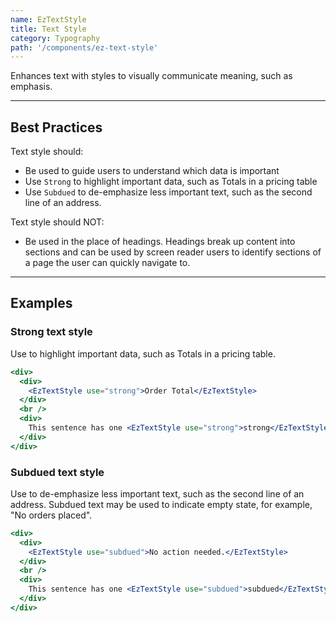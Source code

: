 ```yaml
---
name: EzTextStyle
title: Text Style
category: Typography
path: '/components/ez-text-style'
---
```


Enhances text with styles to visually communicate meaning, such as emphasis.

---

## Best Practices

Text style should:

- Be used to guide users to understand which data is important
- Use `Strong` to highlight important data, such as Totals in a pricing table
- Use `Subdued` to de-emphasize less important text, such as the second line of an address.

Text style should NOT:

- Be used in the place of headings. Headings break up content into sections and can be used by screen reader users to identify sections of a page the user can quickly navigate to.

---

## Examples

### Strong text style

Use to highlight important data, such as Totals in a pricing table.

```jsx
<div>
  <div>
    <EzTextStyle use="strong">Order Total</EzTextStyle>
  </div>
  <br />
  <div>
    This sentence has one <EzTextStyle use="strong">strong</EzTextStyle> word.
  </div>
</div>
```

### Subdued text style

Use to de-emphasize less important text, such as the second line of an address. Subdued text may be used to indicate empty state, for example, "No orders placed".

```jsx
<div>
  <div>
    <EzTextStyle use="subdued">No action needed.</EzTextStyle>
  </div>
  <br />
  <div>
    This sentence has one <EzTextStyle use="subdued">subdued</EzTextStyle> word.
  </div>
</div>
```
